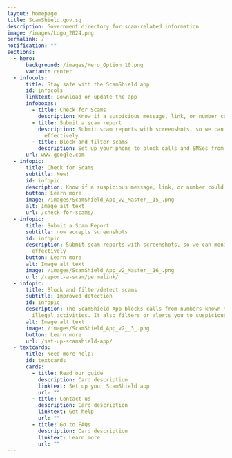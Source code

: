 ```yaml
---
layout: homepage
title: ScamShield.gov.sg
description: Government directory for scam-related information
image: /images/Logo_2024.png
permalink: /
notification: ""
sections:
  - hero:
      background: /images/Hero_Option_10.png
      variant: center
  - infocols:
      title: Stay safe with the ScamShield app
      id: infocols
      linktext: Download or update the app
      infoboxes:
        - title: Check for Scams
          description: Know if a suspicious message, link, or number could be a scam
        - title: Submit a scam report
          description: Submit scam reports with screenshots, so we can monitor scams more
            effectively
        - title: Block and filter scams
          description: Set up your phone to block calls and SMSes from scammers
      url: www.google.com
  - infopic:
      title: Check for Scams
      subtitle: New!
      id: infopic
      description: Know if a suspicious message, link, or number could be a scam
      button: Learn more
      image: /images/ScamShield_App_v2_Master__15_.png
      alt: Image alt text
      url: /check-for-scams/
  - infopic:
      title: Submit a Scam Report
      subtitle: now accepts screenshots
      id: infopic
      description: Submit scam reports with screenshots, so we can monitor scams more
        effectively
      button: Learn more
      alt: Image alt text
      image: /images/ScamShield_App_v2_Master__16_.png
      url: /report-a-scam/permalink/
  - infopic:
      title: Block and filter/detect scams
      subtitle: Improved detection
      id: infopic
      description: The ScamShield App blocks calls from numbers known to be used in
        illegal activities. It also filters or alerts you to suspicious SMSes.
      alt: Image alt text
      image: /images/ScamShield_App_v2__3_.png
      button: Learn more
      url: /set-up-scamshield-app/
  - textcards:
      title: Need more help?
      id: textcards
      cards:
        - title: Read our guide
          description: Card description
          linktext: Set up your ScamShield app
          url: ""
        - title: Contact us
          description: Card description
          linktext: Get help
          url: ""
        - title: Go to FAQs
          description: Card description
          linktext: Learn more
          url: ""
---
```

